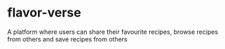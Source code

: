 # flavor-verse
A platform where users can share their favourite recipes, browse recipes from others and save recipes from others
